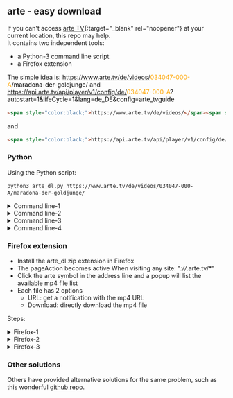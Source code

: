 ## arte - easy download
If you can't access [arte TV](https://www.arte.tv/){:target="_blank" rel="noopener"} at your current location, this repo may help.  
It contains two independent tools:  
- a Python-3 command line script
- a Firefox extension

The simple idea is:
<span style="color:black;">https://www.arte.tv/de/videos/</span><span style="color:orange;">034047-000-A</span><span style="color:black;">/maradona-der-goldjunge/</span>
and  
<span style="color:black;">https://api.arte.tv/api/player/v1/config/de/</span><span style="color:orange;">034047-000-A</span><span style="color:black;">?autostart=1&lifeCycle=1&amp;lang=de_DE&amp;config=arte_tvguide</span>

```html
<span style="color:black;">https://www.arte.tv/de/videos/</span><span style="color:orange;">034047-000-A</span><span style="color:black;">/maradona-der-goldjunge/</span>
```
and
```html
<span style="color:black;">https://api.arte.tv/api/player/v1/config/de/</span><span style="color:orange;">034047-000-A</span><span style="color:black;">?autostart=1&lifeCycle=1&amp;lang=de_DE&amp;config=arte_tvguide</span>
```


### Python
Using the Python script:

```shell
python3 arte_dl.py https://www.arte.tv/de/videos/034047-000-A/maradona-der-goldjunge/
```

<details><summary>Command line-1</summary>
<p align="center">
<img width="900" height="41" src="img/arte_dl_1.png">
</p>
</details>

<details><summary>Command line-2</summary>
<p align="center">
<img width="900" height="83" src="img/arte_dl_2.png">
</p>
</details>

<details><summary>Command line-3</summary>
<p align="center">
<img width="900" height="184" src="img/arte_dl_3.png">
</p>
</details>

<details><summary>Command line-4</summary>
<p align="center">
<img width="900" height="142" src="img/arte_dl_4a.png">
</p>
</details>

### Firefox extension
- Install the arte_dl.zip extension in Firefox
- The pageAction becomes active When visiting any site: "*://*.arte.tv/*"
- Click the arte symbol in the address line and a popup will list the available mp4 file list
- Each file has 2 options
  - URL: get a notification with the mp4 URL
  - Download: directly download the mp4 file

Steps:

<details><summary>Firefox-1</summary>
<p align="center">
<img width="1011" height="689" src="img/moz_ext_1a.png">
</p>
</details>

<details><summary>Firefox-2</summary>
<p align="center">
<img width="965" height="271" src="img/moz_ext_3.png">
</p>
</details>

<details><summary>Firefox-3</summary>
<p align="center">
<img width="984" height="278" src="img/moz_ext_4.png">
</p>
</details>

<!--
![title](img/arte_dl_title.png)
-->

### Other solutions
Others have provided alternative solutions for the same problem, such as this wonderful [github repo](https://github.com/GuGuss/ARTE-7-Downloader).
